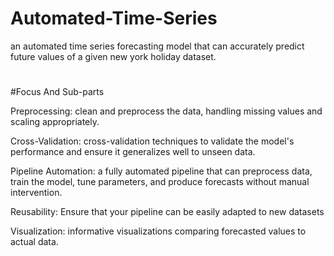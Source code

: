 # Automated-Time-Series
an automated time series forecasting model that can accurately predict future
values of a given  new york holiday dataset.
#
#Focus And Sub-parts

Preprocessing: clean and preprocess the data, handling
missing values and scaling appropriately.

Cross-Validation: cross-validation techniques to validate the
model's performance and ensure it generalizes well to unseen data.

Pipeline Automation: a fully automated pipeline that can preprocess data,
train the model, tune parameters, and produce forecasts without manual
intervention.

Reusability: Ensure that your pipeline can be easily adapted to new datasets 

Visualization: informative visualizations comparing forecasted
values to actual data.
